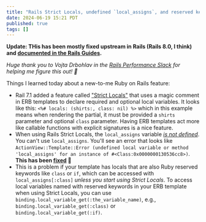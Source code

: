 ```yaml
---
title: "Rails Strict Locals, undefined `local_assigns`, and reserved keywords"
date: 2024-06-19 15:21 PDT
published: true
tags: []
---
```


**Update: THis has been mostly fixed upstream in Rails (Rails 8.0, I think) and [documented in the Rails Guides](https://github.com/rails/rails/pull/52209).**

_Huge thank you to Vojta Drbohlav in the [Rails Performance Slack](https://www.railsspeed.com/) for helping me figure this out! 🙇_

Things I learned today about a new-to-me Ruby on Rails feature:

- Rail 7.1 added a feature called ["Strict Locals"](https://blog.kiprosh.com/allow-template-to-set-strict-locals/) that uses a magic comment in ERB templates to declare required and optional local variables. It looks like this: `<%# locals: (shirts:, class: nil) %>` which in this example means when rendering the partial, it must be provided a `shirts` parameter and optional `class` parameter. Having ERB templates act more like callable functions with explicit signatures is a nice feature.
- When using Rails Strict Locals, the `local_assigns` variable [_is not defined_](https://github.com/rails/rails/blob/4bb73233413f30fd7217bd7f08af44963f5832b1/actionview/lib/action_view/template.rb#L439-L444). You can't use `local_assigns`. You'll see an error that looks like `ActionView::Template::Error (undefined local variable or method 'local_assigns' for an instance of #<Class:0x0000000130536cc8>)`. **This has been [fixed](https://github.com/rails/rails/pull/52209) 🎉**
- This is a problem if your template has locals that are also Ruby reserved keywords like `class` or `if`, which can be accessed with `local_assigns[:class]` _unless you start using Strict Locals_.
To access local variables named with reserved keywords in your ERB template when using Strict Locals, you can use `binding.local_variable_get(:the_variable_name)`, e.g., `binding.local_variable_get(:class)` or `binding.local_variable_get(:if)`.
